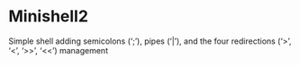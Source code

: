 # Minishell2
Simple shell adding semicolons (‘;’), pipes (‘|’), and the four redirections (‘>’, ‘&lt;’, ‘>>’, ‘&lt;&lt;’) management
